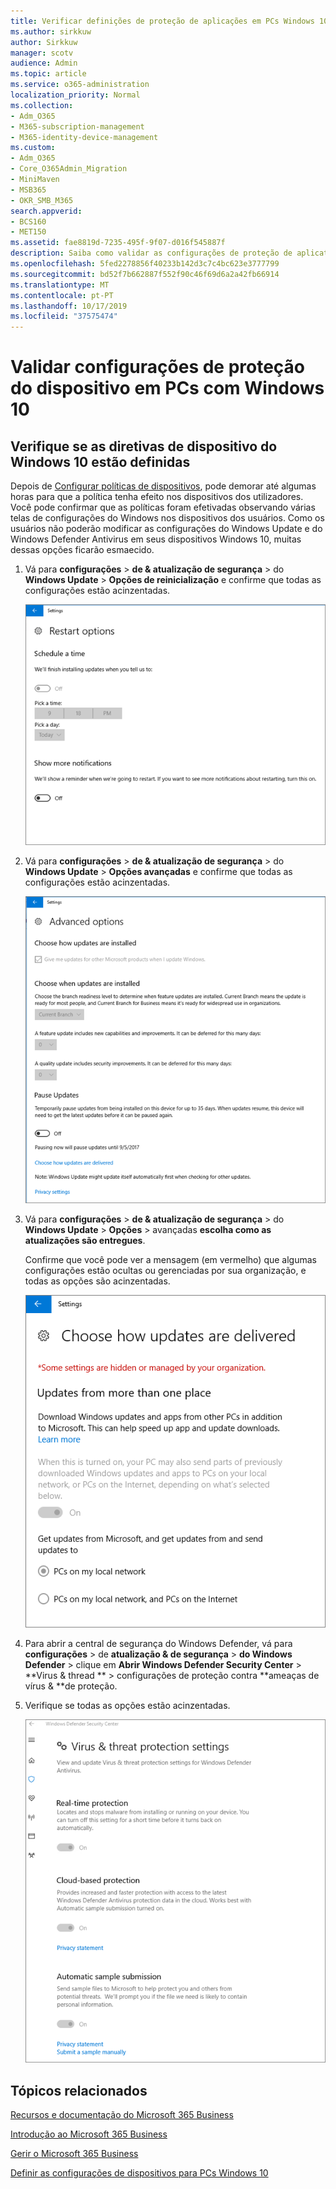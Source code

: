 ```yaml
---
title: Verificar definições de proteção de aplicações em PCs Windows 10
ms.author: sirkkuw
author: Sirkkuw
manager: scotv
audience: Admin
ms.topic: article
ms.service: o365-administration
localization_priority: Normal
ms.collection:
- Adm_O365
- M365-subscription-management
- M365-identity-device-management
ms.custom:
- Adm_O365
- Core_O365Admin_Migration
- MiniMaven
- MSB365
- OKR_SMB_M365
search.appverid:
- BCS160
- MET150
ms.assetid: fae8819d-7235-495f-9f07-d016f545887f
description: Saiba como validar as configurações de proteção de aplicativos do Microsoft 365 Business em dispositivos Windows 10.
ms.openlocfilehash: 5fed2278856f40233b142d3c7c4bc623e3777799
ms.sourcegitcommit: bd52f7b662887f552f90c46f69d6a2a42fb66914
ms.translationtype: MT
ms.contentlocale: pt-PT
ms.lasthandoff: 10/17/2019
ms.locfileid: "37575474"
---
```

# <a name="validate-device-protection-settings-on-windows-10-pcs"></a>Validar configurações de proteção do dispositivo em PCs com Windows 10

## <a name="verify-that-windows-10-device-policies-are-set"></a>Verifique se as diretivas de dispositivo do Windows 10 estão definidas

Depois de [Configurar políticas de dispositivos](protection-settings-for-windows-10-pcs.md), pode demorar até algumas horas para que a política tenha efeito nos dispositivos dos utilizadores. Você pode confirmar que as políticas foram efetivadas observando várias telas de configurações do Windows nos dispositivos dos usuários. Como os usuários não poderão modificar as configurações do Windows Update e do Windows Defender Antivirus em seus dispositivos Windows 10, muitas dessas opções ficarão esmaecido.
  
1. Vá para **configurações** \> **de &amp; atualização de segurança** \> do **Windows Update** \> **Opções de reinicialização** e confirme que todas as configurações estão acinzentadas. 
    
    ![Todas as opções de reinicialização são acinzentadas.](media/31308da9-18b0-47c5-bbf6-d5fa6747c376.png)
  
2. Vá para **configurações** \> **de &amp; atualização de segurança** \> do **Windows Update** \> **Opções avançadas** e confirme que todas as configurações estão acinzentadas. 
    
    ![As opções de atualizações avançadas do Windows estão todas acinzentadas.](media/049cf281-d503-4be9-898b-c0a3286c7fc2.png)
  
3. Vá para **configurações** \> **de &amp; atualização de segurança** \> do **Windows Update** \> **Opções** \> avançadas **escolha como as atualizações são entregues**.
    
    Confirme que você pode ver a mensagem (em vermelho) que algumas configurações estão ocultas ou gerenciadas por sua organização, e todas as opções são acinzentadas.
    
    ![Escolha como as atualizações são entregues página indica que as configurações são ocultas ou gerenciadas por sua organização.](media/6b3e37c5-da41-4afd-9983-b4f406216b59.png)
  
4. Para abrir a central de segurança do Windows Defender, vá para **configurações** \> de **atualização &amp; de segurança** \> **do Windows Defender** \> clique em **Abrir Windows Defender Security Center** \> **Virus &amp; thread ** \> configurações de proteção contra **ameaças de vírus &amp; **de proteção. 
    
5. Verifique se todas as opções estão acinzentadas. 
    
    ![As configurações de proteção contra vírus e ameaças são acinzentadas.](media/9ca68d40-a5d9-49d7-92a4-c581688b5926.png)
  
## <a name="related-topics"></a>Tópicos relacionados

[Recursos e documentação do Microsoft 365 Business](https://go.microsoft.com/fwlink/p/?linkid=853701)
  
[Introdução ao Microsoft 365 Business](microsoft-365-business-overview.md)
  
[Gerir o Microsoft 365 Business](manage.md)
  
[Definir as configurações de dispositivos para PCs Windows 10](protection-settings-for-windows-10-pcs.md)
  

